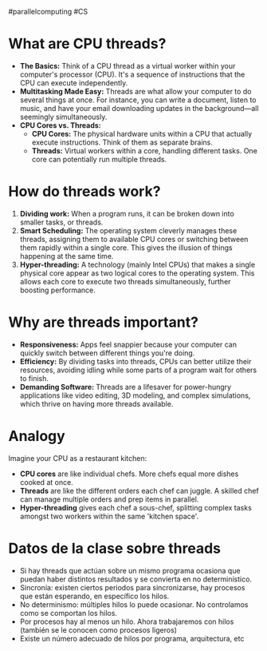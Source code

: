 #parallelcomputing #CS
# What are CPU threads?

- **The Basics:** Think of a CPU thread as a virtual worker within your computer's processor (CPU). It's a sequence of instructions that the CPU can execute independently.
- **Multitasking Made Easy:** Threads are what allow your computer to do several things at once. For instance, you can write a document, listen to music, and have your email downloading updates in the background—all seemingly simultaneously.
- **CPU Cores vs. Threads:**    
    - **CPU Cores:** The physical hardware units within a CPU that actually execute instructions. Think of them as separate brains.
    - **Threads:** Virtual workers within a core, handling different tasks. One core can potentially run multiple threads.

# How do threads work?

1. **Dividing work:** When a program runs, it can be broken down into smaller tasks, or threads.
2. **Smart Scheduling:** The operating system cleverly manages these threads, assigning them to available CPU cores or switching between them rapidly within a single core. This gives the illusion of things happening at the same time.
3. **Hyper-threading:** A technology (mainly Intel CPUs) that makes a single physical core appear as two logical cores to the operating system. This allows each core to execute two threads simultaneously, further boosting performance.

# Why are threads important?

- **Responsiveness:** Apps feel snappier because your computer can quickly switch between different things you're doing.
- **Efficiency:** By dividing tasks into threads, CPUs can better utilize their resources, avoiding idling while some parts of a program wait for others to finish.
- **Demanding Software:** Threads are a lifesaver for power-hungry applications like video editing, 3D modeling, and complex simulations, which thrive on having more threads available.

# Analogy

Imagine your CPU as a restaurant kitchen:
- **CPU cores** are like individual chefs. More chefs equal more dishes cooked at once.
- **Threads** are like the different orders each chef can juggle. A skilled chef can manage multiple orders and prep items in parallel.
- **Hyper-threading** gives each chef a sous-chef, splitting complex tasks amongst two workers within the same 'kitchen space'.

# Datos de la clase sobre threads

- Si hay threads que actúan sobre un mismo programa ocasiona que puedan haber distintos resultados y se convierta en no determinístico.
- Sincronía: existen ciertos periodos para sincronizarse, hay procesos que están esperando, en específico los hilos.
- No determinismo: múltiples hilos lo puede ocasionar. No controlamos como se comportan los hilos.
- Por procesos hay al menos un hilo. Ahora trabajaremos con hilos (también se le conocen como procesos ligeros)
- Existe un número adecuado de hilos por programa, arquitectura, etc